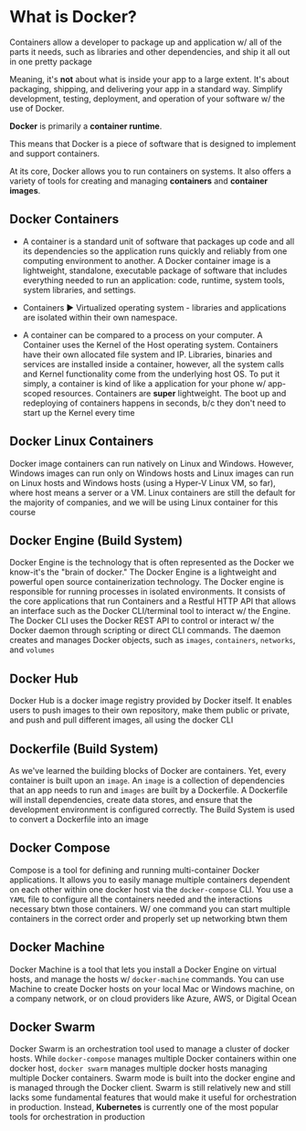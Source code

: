 # What is Docker?

Containers allow a developer to package up and application w/ all of the parts it needs, such as libraries and other dependencies, and ship it all out in one pretty package

Meaning, it's **not** about what is inside your app to a large extent. It's about packaging, shipping, and delivering your app in a standard way. Simplify development, testing, deployment, and operation of your software w/ the use of Docker.

**Docker** is primarily a **container runtime**.

This means that Docker is a piece of software that is designed to implement and support containers.

At its core, Docker allows you to run containers on systems. It also offers a variety of tools for creating and managing **containers** and **container images**.

## Docker Containers

* A container is a standard unit of software that packages up code and all its dependencies so the application runs quickly and reliably from one computing environment to another. A Docker container image is a lightweight, standalone, executable package of software that includes everything needed to run an application: code, runtime, system tools, system libraries, and settings.

* Containers ▶︎ Virtualized operating system - libraries and applications are isolated within their own namespace.

* A container can be compared to a process on your computer. A Container uses the Kernel of the Host operating system. Containers have their own allocated file system and IP. Libraries, binaries and services are installed inside a container, however, all the system calls and Kernel functionality come from the underlying host OS. To put it simply, a container is kind of like a application for your phone w/ app-scoped resources. Containers are **super** lightweight. The boot up and redeploying of containers happens in seconds, b/c they don't need to start up the Kernel every time

## Docker Linux Containers

Docker image containers can run natively on Linux and Windows. However, Windows images can run only on Windows hosts and Linux images can run on Linux hosts and Windows hosts (using a Hyper-V Linux VM, so far), where host means a server or a VM. Linux containers are still the default for the majority of companies, and we will be using Linux container for this course

## Docker Engine (Build System)

Docker Engine is the technology that is often represented as the Docker we know-it's the "brain of docker." The Docker Engine is a lightweight and powerful open source containerization technology. The Docker engine is responsible for running processes in isolated environments. It consists of the core applications that run Containers and a Restful HTTP API that allows an interface such as the Docker CLI/terminal tool to interact w/ the Engine. The Docker CLI uses the Docker REST API to control or interact w/ the Docker daemon through scripting or direct CLI commands. The daemon creates and manages Docker objects, such as `images`, `containers`, `networks`, and `volumes`

## Docker Hub

Docker Hub is a docker image registry provided by Docker itself. It enables users to push images to their own repository, make them public or private, and push and pull different images, all using the docker CLI

## Dockerfile (Build System)

As we've learned the building blocks of Docker are containers. Yet, every container is built upon an `image`. An `image` is a collection of dependencies that an app needs to run and `images` are built by a Dockerfile. A Dockerfile will install dependencies, create data stores, and ensure that the development environment is configured correctly. The Build System is used to convert a Dockerfile into an image

## Docker Compose

Compose is a tool for defining and running multi-container Docker applications. It allows you to easily manage multiple containers dependent on each other within one docker host via the `docker-compose` CLI. You use a `YAML` file to configure all the containers needed and the interactions necessary btwn those containers. W/ one command you can start multiple containers in the correct order and properly set up networking btwn them

## Docker Machine

Docker Machine is a tool that lets you install a Docker Engine on virtual hosts, and manage the hosts w/ `docker-machine` commands. You can use Machine to create Docker hosts on your local Mac or Windows machine, on a company network, or on cloud providers like Azure, AWS, or Digital Ocean

## Docker Swarm

Docker Swarm is an orchestration tool used to manage a cluster of docker hosts. While `docker-compose` manages multiple Docker containers within one docker host, `docker swarm` manages multiple docker hosts managing multiple Docker containers. Swarm mode is built into the docker engine and is managed through the Docker client. Swarm is still relatively new and still lacks some fundamental features that would make it useful for orchestration in production. Instead, **Kubernetes** is currently one of the most popular tools for orchestration in production
